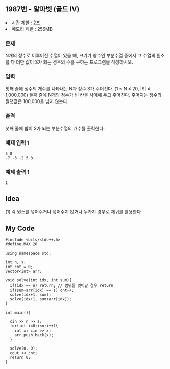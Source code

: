 ## 1987번 - 알파벳 (골드 IV)
<li>시간 제한 : 2초</li>
<li>메모리 제한 : 256MB</li>

### 문제
N개의 정수로 이루어진 수열이 있을 때, 크기가 양수인 부분수열 중에서 그 수열의 원소를 다 더한 값이 S가 되는 경우의 수를 구하는 프로그램을 작성하시오.<br>

### 입력
첫째 줄에 정수의 개수를 나타내는 N과 정수 S가 주어진다. (1 ≤ N ≤ 20, |S| ≤ 1,000,000) 둘째 줄에 N개의 정수가 빈 칸을 사이에 두고 주어진다. 주어지는 정수의 절댓값은 100,000을 넘지 않는다.<br>

### 출력
첫째 줄에 합이 S가 되는 부분수열의 개수를 출력한다.<br>

### 예제 입력 1
```
5 0
-7 -3 -2 5 8
```
### 예제 출력 1
```
1
```

## Idea
(1) 각 원소를 넣어주거나 넣어주지 않거나 두가지 경우로 재귀를 활용한다.

## My Code
```
#include <bits/stdc++.h>
#define MAX 20

using namespace std;

int n, s;
int cnt = 0;
vector<int> arr;

void solve(int idx, int sum){
  if(idx == n) return; // 범위를 벗어날 경우 return
  if(sum+arr[idx] == s) cnt++;
  solve(idx+1, sum);
  solve(idx+1, sum+arr[idx]);
}

int main(){

  cin >> n >> s;
  for(int i=0;i<n;i++){
    int x; cin >> x;
    arr.push_back(x);
  }
  
  solve(0, 0);
  cout << cnt;
  return 0;
}
```



